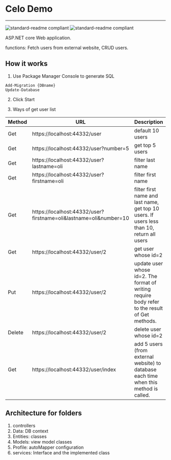 # Celo Demo
---
![standard-readme compliant](https://img.shields.io/badge/Test-passing-brightgreen)
![standard-readme compliant](https://img.shields.io/static/v1?label=ASP.NET-core-API&message=V2.2&color=brightgreen)

ASP.NET core Web application.

functions: Fetch users from external website, CRUD users.

## How it works

1. Use Package Manager Console to generate SQL
```
Add-Migration {DBname}
Update-Database
```
2. Click Start

3. Ways of get user list 

| Method | URL                                                          | Description                                                  |
| ------ | ------------------------------------------------------------ | ------------------------------------------------------------ |
| Get    | https://localhost:44332/user                                 | default 10 users                                             |
| Get    | https://localhost:44332/user?number=5                        | get top 5 users                                              |
| Get    | https://localhost:44332/user?lastname=oli                    | filter last name                                             |
| Get    | https://localhost:44332/user?firstname=oli                   | filter first name                                            |
| Get    | https://localhost:44332/user?firstname=oli&lastname=oli&number=10 | filter first name and last name, get top 10 users. If users less than 10, return all users |
| Get    | https://localhost:44332/user/2                               | get user whose id=2                                          |
| Put    | https://localhost:44332/user/2                               | update user whose id=2. The format of writing require body refer to the result of Get methods. |
| Delete | https://localhost:44332/user/2                               | delete user whose id=2                                       |
| Get    | https://localhost:44332/user/index                           | add 5 users (from external website) to database each time when this method is called. |

## Architecture for folders
1. controllers
2. Data: DB context
3. Entities: classes
4. Models: view model classes
5. Profile: autoMapper configuration
6. services: Interface and the implemented class



